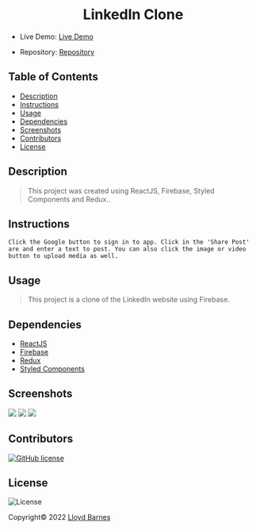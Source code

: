 <div align="center">

# LinkedIn Clone

</div>

- Live Demo: [Live Demo](https://linked-clone-4a813.web.app)

- Repository: [Repository](https://github.com/lbarnes86/linkedin-clone)

## Table of Contents

- [Description](#description)
- [Instructions](#instructions)
- [Usage](#usage)
- [Dependencies](#dependencies)
- [Screenshots](#screenshots)
- [Contributors](#contributors)
- [License](#license)

## Description

>This project was created using ReactJS, Firebase, Styled Components and Redux..

## Instructions

```
Click the Google button to sign in to app. Click in the 'Share Post' are and enter a text to post. You can also click the image or video button to upload media as well. 

```

## Usage

>This project is a clone of the LinkedIn website using Firebase.

## Dependencies

- [ReactJS](https://reactjs.org/)
- [Firebase](https://firebase.google.com/)
- [Redux](https://redux.js.org/) 
- [Styled Components](https://styled-components.com/)  


## Screenshots

<img src="https://user-images.githubusercontent.com/70309736/141214231-7c8dd24b-34ea-4202-b824-b58793cc91bb.png">

<img src="https://user-images.githubusercontent.com/70309736/141214242-34968f85-03bf-40e5-806b-e81dc82367c5.png">

<img src="https://user-images.githubusercontent.com/70309736/141214249-0fcddf50-30d1-4696-91fa-f7dfcdbb22e6.png">


## Contributors

[![GitHub license](https://img.shields.io/badge/Made%20by-Lloyd%20Barnes-ab8c9b?style=flat&logo=github)](https://github.com/lbarnes86)

## License

![License](https://img.shields.io/badge/license-MIT-green")


Copyright© 2022 [Lloyd Barnes](https://lbarnes86.github.io/react-portfolio/)